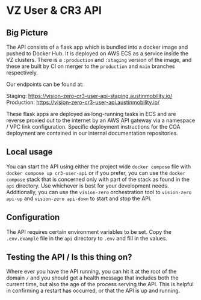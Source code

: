 # VZ User & CR3 API

## Big Picture

The API consists of a flask app which is bundled into a docker image and pushed to Docker Hub. It is deployed on AWS ECS as a service inside the VZ clusters. There is a `:production` and `:staging` version of the image, and these are built by CI on merger to the `production` and `main` branches respectively.

Our endpoints can be found at:

Staging: https://vision-zero-cr3-user-api-staging.austinmobility.io/
Production: https://vision-zero-cr3-user-api.austinmobility.io/

These flask apps are deployed as long-running tasks in ECS and are reverse proxied out to the internet by an AWS API gateway via a namespace / VPC link configuration. Specific deployment instructions for the COA deployment are contained in our internal documentation repositories.

## Local usage

You can start the API using either the project wide `docker compose` file with `docker compose up cr3-user-api` or if you prefer, you can use the `docker compose` stack that is concerned only with part of the stack as found in the `api` directory. Use whichever is best for your development needs. Additionally, you can use the `vision-zero` orchestration tool to `vision-zero api-up` and `vision-zero api-down` to start and stop the API.

## Configuration

The API requires certain environment variables to be set. Copy the `.env.example` file in the `api` directory to `.env` and fill in the values.

## Testing the API / Is this thing on?

Where ever you have the API running, you can hit it at the root of the domain `/` and you should get a health message that includes both the current time, but also the age of the process serving the API. This is helpful in confirming a restart has occurred, or that the API is up and running.
